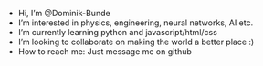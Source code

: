 - Hi, I’m @Dominik-Bunde
- I’m interested in physics, engineering, neural networks, AI etc.
- I’m currently learning python and javascript/html/css
- I’m looking to collaborate on making the world a better place :)
- How to reach me: Just message me on github

<!---
Dominik-Bunde/Dominik-Bunde is a ✨ special ✨ repository because its `README.md` (this file) appears on your GitHub profile.
You can click the Preview link to take a look at your changes.
--->
